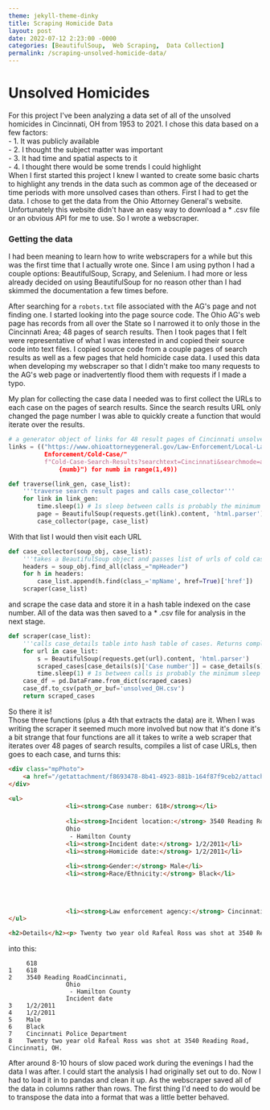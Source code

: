 ```yaml
---
theme: jekyll-theme-dinky  
title: Scraping Homicide Data  
layout: post  
date: 2022-07-12 2:23:00 -0000  
categories: [BeautifulSoup,  Web Scraping,  Data Collection]  
permalink: /scraping-unsolved-homicide-data/  
---
```


#  Unsolved Homicides
For this project I've been analyzing a data set of all of the unsolved homicides in Cincinnati, OH from 1953 to 2021. I chose this data based on a few factors:   
		- 1. It was publicly available  
		- 2. I thought the subject matter was important  
		- 3. It had time and spatial aspects to it  
		- 4. I thought there would be some trends I could highlight  
When I first started this project I knew I wanted to create some basic charts to highlight any trends in the data such as common age of the deceased or time periods with more unsolved cases than others. First I had to get the data. I chose to get the data from the Ohio Attorney General's website. Unfortunately this website didn't have an easy way to download a * .csv file or an obvious API for me to use. So I wrote a webscraper.  
### Getting the data
 I had been meaning to learn how to write webscrapers for a while but this was the first time that I actually wrote one. Since I am using python I had a couple options: BeautifulSoup, Scrapy, and Selenium. I had more or less already decided on using BeautifulSoup for no reason other than I had skimmed the documentation a few times before.   
 
 After searching for a ``robots.txt`` file associated with the AG's page and not finding one. I started looking into the page source code. The Ohio AG's web page has records from all over the State so I narrowed it to only those in the Cincinnati Area; 48 pages of search results. Then I took pages that I felt were representative of what I was interested in and copied their source code into text files. I copied source code from a couple pages of search results as well as a few pages that held homicide case data. I used this data when developing my webscraper so that I didn't make too many requests to the AG's web page or inadvertently flood them with requests if I made a typo. 
 
 My plan for collecting the case data I needed was to first collect the URLs to each case on the pages of search results. Since the search results URL only changed the page number I was able to quickly create a function that would iterate over the results.
 
```python
# a generator object of links for 48 result pages of Cincinnati unsolved homicides
links = (("https://www.ohioattorneygeneral.gov/Law-Enforcement/Local-Law- 
		  Enforcement/Cold-Case/"
          f"Cold-Case-Search-Results?searchtext=Cincinnati&searchmode=anyword&page=
	          {numb}") for numb in range(1,49))

def traverse(link_gen, case_list):
    '''traverse search result pages and calls case_collector'''
    for link in link_gen:
        time.sleep(1) # 1s sleep between calls is probably the minimum sleep time
        page = BeautifulSoup(requests.get(link).content, 'html.parser')    
        case_collector(page, case_list)        		  
```

With that list I would then visit each URL 

```python
def case_collector(soup_obj, case_list):
    '''takes a BeautifulSoup object and passes list of urls of cold cases to scraper'''    
    headers = soup_obj.find_all(class_="mpHeader")
    for h in headers:
        case_list.append(h.find(class_='mpName', href=True)['href'])
    scraper(case_list)
```

and scrape the case data and store it in a hash table indexed on the case number. All of the data was then saved to a * .csv file for analysis in the next stage.

```python
def scraper(case_list):
    '''calls case_details table into hash table of cases. Returns complete hash table of cold cases'''
    for url in case_list:
        s = BeautifulSoup(requests.get(url).content, 'html.parser')
        scraped_cases[case_details(s)['Case number']] = case_details(s)
        time.sleep(1) # 1s between calls is probably the minimum sleep time
    case_df = pd.DataFrame.from_dict(scraped_cases)
    case_df.to_csv(path_or_buf='unsolved_OH.csv')
    return scraped_cases
```

So there it is!   
Those three functions (plus a 4th that extracts the data) are it. When I was writing the scraper it seemed much more involved but now that it's done it's a bit strange that four functions are all it takes to write a web scraper that iterates over 48 pages of search results, compiles a list of case URLs, then goes to each case, and turns this:  

```html
<div class="mpPhoto">
    <a href="/getattachment/f8693478-8b41-4923-881b-164f87f9ceb2/attachment.aspx" target="_blank"><img src="/getattachment/f8693478-8b41-4923-881b-164f87f9ceb2/teaser.aspx" class="mpImgDefault" alt="Rafeal Ross" /></a>
</div>
    
<ul>
                <li><strong>Case number: 618</strong></li>
                
                <li><strong>Incident location:</strong> 3540 Reading Road<br />Cincinnati, 
                Ohio
                 - Hamilton County
                <li><strong>Incident date:</strong> 1/2/2011</li>
                <li><strong>Homicide date:</strong> 1/2/2011</li>
                
                <li><strong>Gender:</strong> Male</li>
                <li><strong>Race/Ethnicity:</strong> Black</li>
                
                
                
                
                <li><strong>Law enforcement agency:</strong> Cincinnati Police Department</li>
</ul>

<h2>Details</h2><p> Twenty two year old Rafeal Ross was shot at 3540 Reading Road, Cincinnati, OH.</p>
```

into this:

```
	 618
1	 618
2	 3540 Reading RoadCincinnati, 
                Ohio
                 - Hamilton County
                Incident date
3	 1/2/2011
4	 1/2/2011
5	 Male
6	 Black
7	 Cincinnati Police Department
8	 Twenty two year old Rafeal Ross was shot at 3540 Reading Road, Cincinnati, OH.
```

After around 8-10 hours of slow paced work during the evenings I had the data I was after. I could start the analysis I had originally set out to do. Now I had to load it in to pandas and clean it up. As the webscraper saved all of the data in columns rather than rows. The first thing I'd need to do would be to transpose the data into a format that was a little better behaved.
